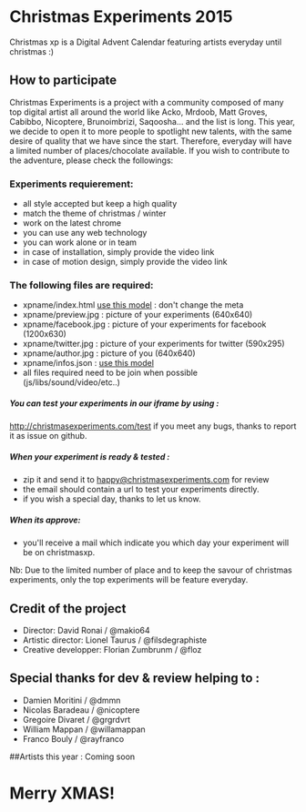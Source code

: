 # Christmas Experiments 2015

Christmas xp is a Digital Advent Calendar featuring artists everyday until christmas :)

## How to participate
Christmas Experiments is a project with a community composed of many top digital artist all around the world like Acko, Mrdoob, Matt Groves, Cabibbo, Nicoptere, Brunoimbrizi, Saqoosha... and the list is long.
This year, we decide to open it to more people to spotlight new talents, with the same desire of quality that we have since the start.
Therefore, everyday will have a limited number of places/chocolate available. If you wish to contribute to the adventure, please check the followings:

### Experiments requierement:
- all style accepted but keep a high quality
- match the theme of christmas / winter
- work on the latest chrome
- you can use any web technology
- you can work alone or in team
- in case of installation, simply provide the video link
- in case of motion design, simply provide the video link

### The following files are required:
- xpname/index.html [use this model](https://github.com/Makio64/christmasxp2015/xptemplate/index.html) : don't change the meta
- xpname/preview.jpg : picture of your experiments (640x640)
- xpname/facebook.jpg : picture of your experiments for facebook (1200x630)
- xpname/twitter.jpg : picture of your experiments for twitter (590x295)
- xpname/author.jpg : picture of you (640x640)
- xpname/infos.json : [use this model](https://github.com/Makio64/christmasxp2015/xptemplate/info.json)
- all files required need to be join when possible (js/libs/sound/video/etc..)

##### You can test your experiments in our iframe by using :
http://christmasexperiments.com/test
if you meet any bugs, thanks to report it as issue on github.

##### When your experiment is ready & tested :
- zip it and send it to happy@christmasexperiments.com for review
- the email should contain a url to test your experiments directly.
- if you wish a special day, thanks to let us know.

##### When its approve:
- you'll receive a mail which indicate you which day your experiment will be on christmasxp.

Nb: Due to the limited number of place and to keep the savour of christmas experiments, only the top experiments will be feature everyday.

## Credit of the project
- Director: David Ronai / @makio64
- Artistic director: Lionel Taurus / @filsdegraphiste
- Creative developper: Florian Zumbrunm / @floz

## Special thanks for dev & review helping to :
- Damien Moritini / @dmmn
- Nicolas Baradeau / @nicoptere
- Gregoire Divaret / @grgrdvrt
- William Mappan / @willamappan
- Franco Bouly / @rayfranco

##Artists this year :
Coming soon

# Merry XMAS!
